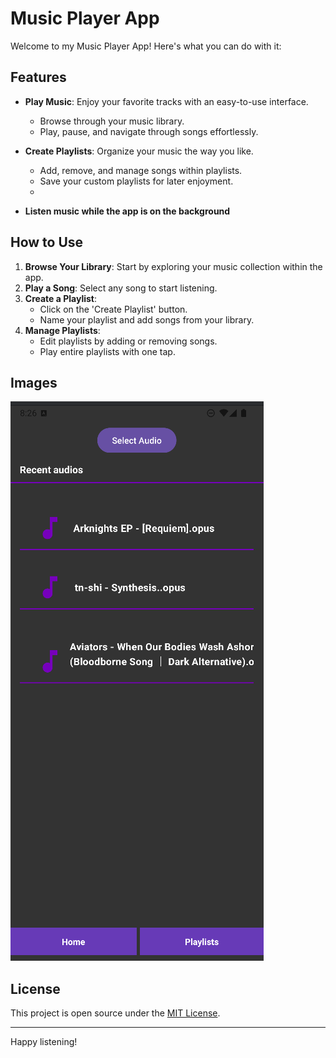 # Music Player App

Welcome to my Music Player App! Here's what you can do with it:

## Features

- **Play Music**: Enjoy your favorite tracks with an easy-to-use interface.
  - Browse through your music library.
  - Play, pause, and navigate through songs effortlessly.

- **Create Playlists**: Organize your music the way you like.
  - Add, remove, and manage songs within playlists.
  - Save your custom playlists for later enjoyment.
  - 
- **Listen music while the app is on the background**

## How to Use

1. **Browse Your Library**: Start by exploring your music collection within the app.
2. **Play a Song**: Select any song to start listening.
3. **Create a Playlist**: 
   - Click on the 'Create Playlist' button.
   - Name your playlist and add songs from your library.
4. **Manage Playlists**: 
   - Edit playlists by adding or removing songs.
   - Play entire playlists with one tap.

## Images
![App Screenshot](homePage.jpg)

## License

This project is open source under the [MIT License](LICENSE).

---

Happy listening!
